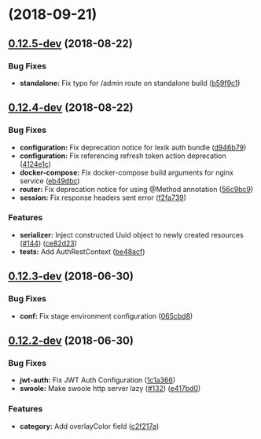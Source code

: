 <a name=""></a>
# [](https://github.com/knit-pk/api-v1-php/compare/v0.12.5-dev...v) (2018-09-21)



<a name="0.12.5-dev"></a>
## [0.12.5-dev](https://github.com/knit-pk/api-v1-php/compare/v0.12.4-dev...v0.12.5-dev) (2018-08-22)


### Bug Fixes

* **standalone:** Fix typo for /admin route on standalone build ([b59f9c1](https://github.com/knit-pk/api-v1-php/commit/b59f9c1))



<a name="0.12.4-dev"></a>
## [0.12.4-dev](https://github.com/knit-pk/api-v1-php/compare/v0.12.3-dev...v0.12.4-dev) (2018-08-22)


### Bug Fixes

* **configuration:** Fix deprecation notice for lexik auth bundle ([d946b79](https://github.com/knit-pk/api-v1-php/commit/d946b79))
* **configuration:** Fix referencing refresh token action deprecation ([4124e1c](https://github.com/knit-pk/api-v1-php/commit/4124e1c))
* **docker-compose:** Fix docker-compose build arguments for nginx service ([eb49dbc](https://github.com/knit-pk/api-v1-php/commit/eb49dbc))
* **router:** Fix deprecation notice for using @Method annotation ([56c9bc9](https://github.com/knit-pk/api-v1-php/commit/56c9bc9))
* **session:** Fix response headers sent error ([f2fa739](https://github.com/knit-pk/api-v1-php/commit/f2fa739))


### Features

* **serializer:** Inject constructed Uuid object to newly created resources ([#144](https://github.com/knit-pk/api-v1-php/issues/144)) ([ce82d23](https://github.com/knit-pk/api-v1-php/commit/ce82d23))
* **tests:** Add AuthRestContext ([be48acf](https://github.com/knit-pk/api-v1-php/commit/be48acf))



<a name="0.12.3-dev"></a>
## [0.12.3-dev](https://github.com/knit-pk/api-v1-php/compare/v0.12.2-dev...v0.12.3-dev) (2018-06-30)


### Bug Fixes

* **conf:** Fix stage environment configuration ([065cbd8](https://github.com/knit-pk/api-v1-php/commit/065cbd8))



<a name="0.12.2-dev"></a>
## [0.12.2-dev](https://github.com/knit-pk/api-v1-php/compare/c2f217a...v0.12.2-dev) (2018-06-30)


### Bug Fixes

* **jwt-auth:** Fix JWT Auth Configuration ([1c1a366](https://github.com/knit-pk/api-v1-php/commit/1c1a366))
* **swoole:** Make swoole http server lazy ([#132](https://github.com/knit-pk/api-v1-php/issues/132)) ([e417bd0](https://github.com/knit-pk/api-v1-php/commit/e417bd0))


### Features

* **category:** Add overlayColor field ([c2f217a](https://github.com/knit-pk/api-v1-php/commit/c2f217a))



